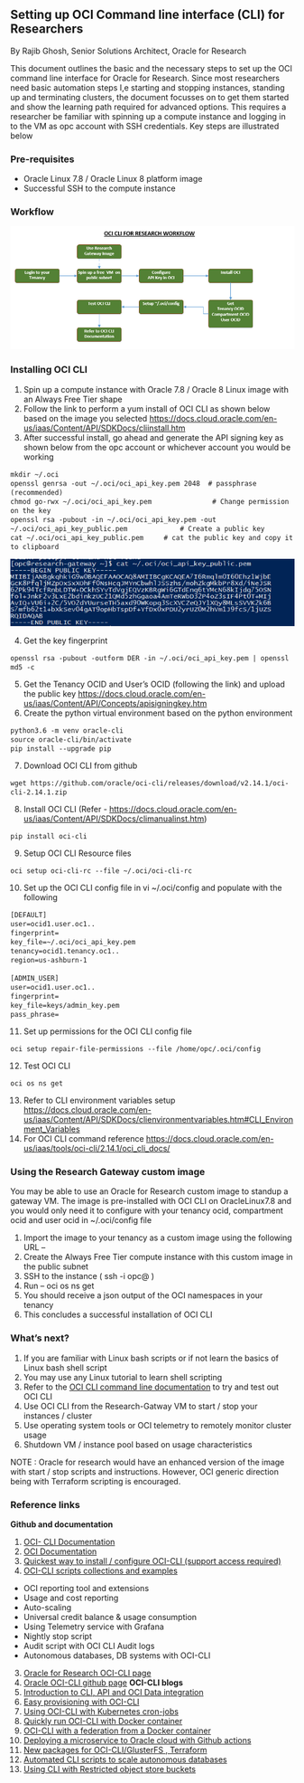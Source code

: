 ## Setting up OCI Command line interface (CLI) for Researchers

By Rajib Ghosh, Senior Solutions Architect, Oracle for Research

This document outlines the basic and the necessary steps to set up the OCI command line interface for Oracle for Research. Since most researchers need basic automation steps I,e starting and stopping instances, standing up and terminating clusters, the document focusses on to get them started and show the learning path required for advanced options. This requires a researcher be familiar with spinning up a compute instance and logging in to the VM as opc account with SSH credentials. Key steps are illustrated below

### Pre-requisites
* Oracle Linux 7.8 / Oracle Linux 8 platform image
* Successful SSH to the compute instance

### Workflow
![](images/OCICLI-2.PNG)

### Installing OCI CLI
1.	Spin up a compute instance with Oracle 7.8 / Oracle 8 Linux image with an Always Free Tier shape
2.	Follow the link to perform a yum install of OCI CLI as shown below based on the image you selected
https://docs.cloud.oracle.com/en-us/iaas/Content/API/SDKDocs/cliinstall.htm 
3.	After successful install, go ahead and generate the API signing key as shown below from the opc account or whichever account you would be working
<pre><code>mkdir ~/.oci
openssl genrsa -out ~/.oci/oci_api_key.pem 2048  # passphrase (recommended) 
chmod go-rwx ~/.oci/oci_api_key.pem               # Change permission on the key
openssl rsa -pubout -in ~/.oci/oci_api_key.pem -out ~/.oci/oci_api_key_public.pem             # Create a public key
cat ~/.oci/oci_api_key_public.pem     # cat the public key and copy it to clipboard 
</code></pre>
![](images/OCICLI-1.png)

4.	Get the key fingerprint 
<pre><code>openssl rsa -pubout -outform DER -in ~/.oci/oci_api_key.pem | openssl md5 -c</code></pre>
5.	Get the Tenancy OCID and User’s OCID (following the link) and upload the public key
https://docs.cloud.oracle.com/en-us/iaas/Content/API/Concepts/apisigningkey.htm 
6.	Create the python virtual environment based on the python environment
<pre><code>python3.6 -m venv oracle-cli
source oracle-cli/bin/activate
pip install --upgrade pip</code></pre>
7.	Download OCI CLI from github
<pre><code>wget https://github.com/oracle/oci-cli/releases/download/v2.14.1/oci-cli-2.14.1.zip</code></pre>
8.	Install OCI CLI 
(Refer - https://docs.cloud.oracle.com/en-us/iaas/Content/API/SDKDocs/climanualinst.htm)
<pre><code>pip install oci-cli</code></pre>
9.	Setup OCI CLI Resource files 
<pre><code>oci setup oci-cli-rc --file ~/.oci/oci-cli-rc</code></pre>
10.	Set up the OCI CLI config file in vi ~/.oci/config and populate with the following 
<pre><code>[DEFAULT]
user=ocid1.user.oc1..<unique_ID>
fingerprint=<your_fingerprint>
key_file=~/.oci/oci_api_key.pem
tenancy=ocid1.tenancy.oc1..<unique_ID>
region=us-ashburn-1

[ADMIN_USER]
user=ocid1.user.oc1..<unique_ID>
fingerprint=<your_fingerprint>
key_file=keys/admin_key.pem
pass_phrase=<your_passphrase></code></pre> 
11.	Set up permissions for the OCI CLI config file 
<pre><code>oci setup repair-file-permissions --file /home/opc/.oci/config</code></pre>
12.	Test OCI CLI 
<pre><code>oci os ns get</code></pre>
13.	Refer to CLI environment variables setup 
https://docs.cloud.oracle.com/en-us/iaas/Content/API/SDKDocs/clienvironmentvariables.htm#CLI_Environment_Variables
14.	For OCI CLI command reference 
https://docs.cloud.oracle.com/en-us/iaas/tools/oci-cli/2.14.1/oci_cli_docs/ 

### Using the Research Gateway custom image

You may be able to use an Oracle for Research custom image to standup a gateway VM. The image is pre-installed with OCI CLI on OracleLinux7.8 and you would only need it to configure with your tenancy ocid, compartment ocid and user ocid in ~/.oci/config file 

1.	Import the image to your tenancy as a custom image using the following URL – 
2.	Create the Always Free Tier compute instance with this custom image in the public subnet
3.	SSH to the instance ( ssh -i <pvt key> opc@<public IP> )
4.	Run – oci os ns get 
5.	You should receive a json output of the OCI namespaces in your tenancy
6.	This concludes a successful installation of OCI CLI

### What’s next? 

1.	If you are familiar with Linux bash scripts or if not learn the basics of Linux bash shell script
2.	You may use any Linux tutorial to learn shell scripting
3.	Refer to the [OCI CLI command line documentation](https://docs.cloud.oracle.com/en-us/iaas/tools/oci-cli/2.14.1/oci_cli_docs/) to try and test out OCI CLI 
4.	Use OCI CLI from the Research-Gatway VM to start / stop your instances / cluster
5.	Use operating system tools or OCI telemetry to remotely monitor cluster usage
6.	Shutdown VM / instance pool based on usage characteristics

NOTE : Oracle for research would have an enhanced version of the image with start / stop scripts and instructions. However, OCI generic direction being with Terraform scripting is encouraged.

### Reference links
**Github and documentation**
1. [OCI- CLI Documentation](https://docs.cloud.oracle.com/en-us/iaas/tools/oci-cli/2.14.4/oci_cli_docs/cmdref/resource-manager.html)
2. [OCI Documentation](https://docs.cloud.oracle.com/en-us/iaas/Content/API/Concepts/cliconcepts.htm)
3. [Quickest way to install / configure OCI-CLI (support access required)](https://support.oracle.com/epmos/faces/DocumentDisplay?_afrLoop=210726212199712&parent=EXTERNAL_SEARCH&sourceId=BULLETIN&id=2432759.1&_afrWindowMode=0&_adf.ctrl-state=z1syd1md1_4)
4. [OCI-CLI scripts collections and examples](https://www.oc-blog.com/oci-scripts-and-example-code/)
* OCI reporting tool and extensions
* Usage and cost reporting
* Auto-scaling 
* Universal credit balance & usage consumption
* Using Telemetry service with Grafana 
* Nightly stop script
* Audit script with OCI CLI Audit logs 
* Autonomous databases, DB systems with OCI-CLI
3. [Oracle for Research OCI-CLI page](https://github.com/OracleForResearch/Technology-How-Tos/blob/main/OCI-CLI.md)
4. [Oracle OCI-CLI github page](https://github.com/oracle/oci-cli) 
**OCI-CLI blogs** 
1. [Introduction to CLI, API and OCI Data integration](https://blogs.oracle.com/dataintegration/introduction-to-cli%2c-api-for-oracle-cloud-infrastructure-oci-data-integration)
2. [Easy provisioning with OCI-CLI](https://blogs.oracle.com/linux/easy-provisioning-of-cloud-instances-on-oracle-cloud-infrastructure-with-the-oci-cli)
3. [Using OCI-CLI with Kubernetes cron-jobs](https://blogs.oracle.com/cloudnative/scheduling-oci-cli-commands-to-run-via-a-kubernetes-cronjob)
4. [Quickly run OCI-CLI with Docker container](https://blogs.oracle.com/developers/get-going-quickly-with-command-line-interface-for-oracle-cloud-infrastructure-using-docker-container)
4. [OCI-CLI with a federation from a Docker container](https://www.ateam-oracle.com/using-the-oci-cli-with-a-federated-user-from-a-docker-container-or-over-ssh)
5. [Deploying a microservice to Oracle cloud with Github actions](https://blogs.oracle.com/developers/adventures-in-cicd-4-deploying-a-microservice-to-the-oracle-cloud-with-github-actions-oci-cli-edition)
6. [New packages for OCI-CLI/GlusterFS , Terraform](https://blogs.oracle.com/wim/new-packages-added-to-oracle-linux-oci-sdkcli%2c-more-epel-packages%2c-glusterfs-server%2c-terraform%2c)
8. [Automated CLI scripts to scale autonomous databases](https://www.ateam-oracle.com/automated-cli-scripts-to-scale-autonomous-database-cpus)
9. [Using CLI with Restricted object store buckets](https://blogs.oracle.com/cloud-infrastructure/use-the-cli-with-restricted-object-storage-buckets)

